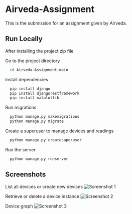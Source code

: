 # Airveda-Assignment

This is the submission for an assignment given by Airveda.


## Run Locally

After installing the project zip file

Go to the project directory

```bash
  cd Airveda-Assignment-main
```

Install dependencies

```bash
  pip install django
  pip install djangorestframework
  pip install matplotlib
```
Run migrations

```bash
  python manage.py makemigrations
  python manage.py migrate
```
Create a superuser to manage devices and readings

```bash
  python manage.py createsuperuser
```
Run the server

```bash
  python manage.py runserver
```


## Screenshots

List all devices or create new devices
![Screenshot 1](https://github.com/Bulbul0017/Airveda-Assignment/assets/74949576/9c8ecfbb-cd1e-455e-bbd4-1ae994e2bd1d)

Retrieve or delete a device instance
![Screenshot 2](https://github.com/Bulbul0017/Airveda-Assignment/assets/74949576/99138f6e-db36-4492-8093-8b1d977e3165)

Device graph
![Screenshot 3](https://github.com/Bulbul0017/Airveda-Assignment/assets/74949576/52743219-69eb-457c-9dad-eb90a569988c)



